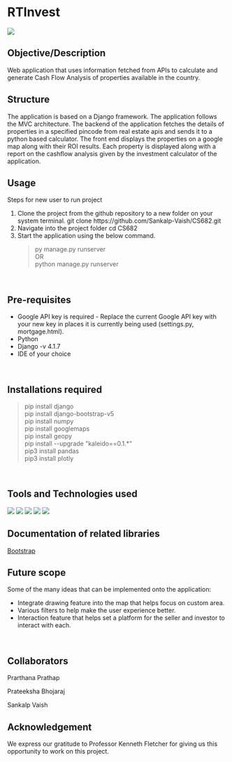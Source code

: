 # RTInvest

<img src="https://img.shields.io/badge/Version-v1.0-blue.svg?logo=LOGO">

## Objective/Description
Web application that uses information fetched from APIs to calculate and generate Cash Flow Analysis of properties available in the country.
<br>

## Structure
The application is based on a Django framework. The application follows the MVC architecture. The backend of the application fetches the details of properties in a specified pincode from real estate apis and sends it to a python based calculator. The front end displays the properties on a google map along with their ROI results. Each property is displayed along with a report on the cashflow analysis given by the investment calculator of the application.
<br>

## Usage
Steps for new user to run project 
<ol>

<li> Clone the project from the github repository to a new folder on your system terminal.
git clone https://github.com/Sankalp-Vaish/CS682.git</li>

<li> Navigate into the project folder
cd CS682</li>

<li> Start the application using the below command.

> py manage.py runserver<br>
> OR<br>
> python manage.py runserver
</ol>
<br>
 
## Pre-requisites
<ul>
<li> Google API key is required - Replace the current Google API key with your new key in places it is currently being used (settings.py, mortgage.html).</li>
<li> Python </li>
<li> Django -v 4.1.7 </li>
<li> IDE of your choice </li>
</ul>
<br>

## Installations required

> pip install django<br>
> pip install django-bootstrap-v5<br>
> pip install numpy<br>
> pip install googlemaps<br>
> pip install geopy<br>
> pip install --upgrade "kaleido==0.1.*"<br>
> pip3 install pandas<br>
> pip3 install plotly

<br>

## Tools and Technologies used

<img src="https://img.shields.io/badge/HTML-v5-blue.svg?logo=LOGO">
<img src="https://img.shields.io/badge/CSS-v3-blue.svg?logo=LOGO">
<img src="https://img.shields.io/badge/Django-v4.2-blue.svg?logo=LOGO">
<img src="https://img.shields.io/badge/Bootstrap-v4.2-blue.svg?logo=LOGO">
<img src="https://img.shields.io/badge/VSCode-v1.77-blue.svg?logo=LOGO">

<br>


## Documentation of related libraries

[Bootstrap](https://getbootstrap.com/)

## Future scope
Some of the many ideas that can be implemented onto the application:
* Integrate drawing feature into the map that helps focus on custom area.
* Various filters to help make the user experience better.
* Interaction feature that helps set a platform for the seller and investor to interact with each.
<br>

## Collaborators
Prarthana Prathap

Prateeksha Bhojaraj

Sankalp Vaish

## Acknowledgement
We express our gratitude to Professor Kenneth Fletcher for giving us this opportunity to work on this project.
